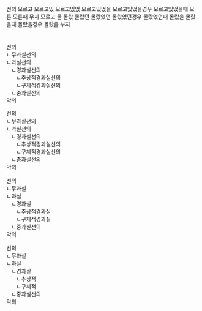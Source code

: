 선의
모르고
모르고있
모르고있었
모르고있었을
모르고있었을경우
모르고있었을때
모른
모른때
무지
모르고
몰
몰랐
몰랐던
몰랐었던
몰랐었던경우
몰랐었던때
몰랐을
몰랐을때
몰랐을경우
몰랐음
부지


#
선의  
ㄴ무과실선의  
ㄴ과실선의  
ㅤㄴ경과실선의  
ㅤㅤㄴ추상적경과실선의  
ㅤㅤㄴ구체적경과실선의  
ㅤㄴ중과실선의  
악의  
<pre>
선의  
ㄴ무과실선의  
ㄴ과실선의  
ㅤㄴ경과실선의  
ㅤㅤㄴ추상적경과실선의  
ㅤㅤㄴ구체적경과실선의  
ㅤㄴ중과실선의  
악의  

선의  
ㄴ무과실  
ㄴ과실  
ㅤㄴ경과실  
ㅤㅤㄴ추상적경과실  
ㅤㅤㄴ구체적경과실  
ㅤㄴ중과실선의  
악의  

선의  
ㄴ무과실  
ㄴ과실  
ㅤㄴ경과실  
ㅤㅤㄴ추상적  
ㅤㅤㄴ구체적  
ㅤㄴ중과실선의  
악의  
</pre>





